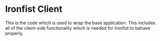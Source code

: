 # Ironfist Client
This is the code which is used to wrap the base application. This includes all of the client-side functionality which is needed for Ironfist to behave properly.
